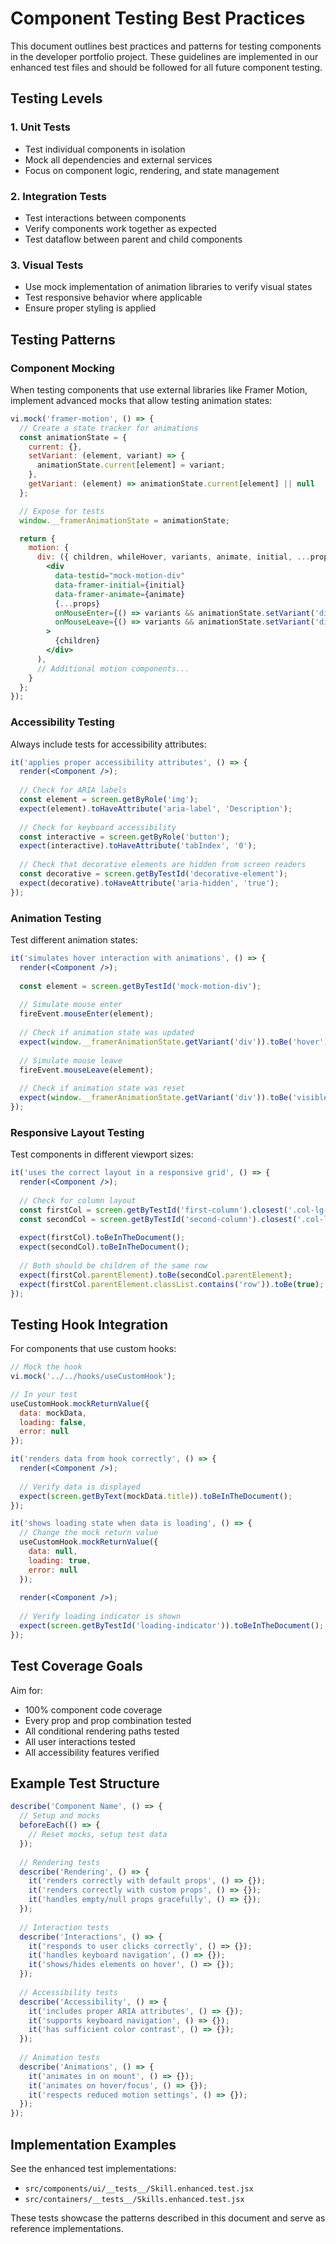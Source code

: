 # Component Testing Best Practices

This document outlines best practices and patterns for testing components in the developer portfolio project. These guidelines are implemented in our enhanced test files and should be followed for all future component testing.

## Testing Levels

### 1. Unit Tests
- Test individual components in isolation
- Mock all dependencies and external services
- Focus on component logic, rendering, and state management

### 2. Integration Tests
- Test interactions between components
- Verify components work together as expected
- Test dataflow between parent and child components

### 3. Visual Tests
- Use mock implementation of animation libraries to verify visual states
- Test responsive behavior where applicable
- Ensure proper styling is applied

## Testing Patterns

### Component Mocking

When testing components that use external libraries like Framer Motion, implement advanced mocks that allow testing animation states:

```jsx
vi.mock('framer-motion', () => {
  // Create a state tracker for animations
  const animationState = {
    current: {},
    setVariant: (element, variant) => {
      animationState.current[element] = variant;
    },
    getVariant: (element) => animationState.current[element] || null
  };

  // Expose for tests
  window.__framerAnimationState = animationState;

  return {
    motion: {
      div: ({ children, whileHover, variants, animate, initial, ...props }) => (
        <div
          data-testid="mock-motion-div"
          data-framer-initial={initial}
          data-framer-animate={animate}
          {...props}
          onMouseEnter={() => variants && animationState.setVariant('div', 'hover')}
          onMouseLeave={() => variants && animationState.setVariant('div', 'visible')}
        >
          {children}
        </div>
      ),
      // Additional motion components...
    }
  };
});
```

### Accessibility Testing

Always include tests for accessibility attributes:

```jsx
it('applies proper accessibility attributes', () => {
  render(<Component />);
  
  // Check for ARIA labels
  const element = screen.getByRole('img');
  expect(element).toHaveAttribute('aria-label', 'Description');
  
  // Check for keyboard accessibility
  const interactive = screen.getByRole('button');
  expect(interactive).toHaveAttribute('tabIndex', '0');
  
  // Check that decorative elements are hidden from screen readers
  const decorative = screen.getByTestId('decorative-element');
  expect(decorative).toHaveAttribute('aria-hidden', 'true');
});
```

### Animation Testing

Test different animation states:

```jsx
it('simulates hover interaction with animations', () => {
  render(<Component />);
  
  const element = screen.getByTestId('mock-motion-div');
  
  // Simulate mouse enter
  fireEvent.mouseEnter(element);
  
  // Check if animation state was updated
  expect(window.__framerAnimationState.getVariant('div')).toBe('hover');
  
  // Simulate mouse leave
  fireEvent.mouseLeave(element);
  
  // Check if animation state was reset
  expect(window.__framerAnimationState.getVariant('div')).toBe('visible');
});
```

### Responsive Layout Testing

Test components in different viewport sizes:

```jsx
it('uses the correct layout in a responsive grid', () => {
  render(<Component />);
  
  // Check for column layout
  const firstCol = screen.getByTestId('first-column').closest('.col-lg-6');
  const secondCol = screen.getByTestId('second-column').closest('.col-lg-6');
  
  expect(firstCol).toBeInTheDocument();
  expect(secondCol).toBeInTheDocument();
  
  // Both should be children of the same row
  expect(firstCol.parentElement).toBe(secondCol.parentElement);
  expect(firstCol.parentElement.classList.contains('row')).toBe(true);
});
```

## Testing Hook Integration

For components that use custom hooks:

```jsx
// Mock the hook
vi.mock('../../hooks/useCustomHook');

// In your test
useCustomHook.mockReturnValue({
  data: mockData,
  loading: false,
  error: null
});

it('renders data from hook correctly', () => {
  render(<Component />);
  
  // Verify data is displayed
  expect(screen.getByText(mockData.title)).toBeInTheDocument();
});

it('shows loading state when data is loading', () => {
  // Change the mock return value
  useCustomHook.mockReturnValue({
    data: null,
    loading: true,
    error: null
  });
  
  render(<Component />);
  
  // Verify loading indicator is shown
  expect(screen.getByTestId('loading-indicator')).toBeInTheDocument();
});
```

## Test Coverage Goals

Aim for:
- 100% component code coverage
- Every prop and prop combination tested
- All conditional rendering paths tested
- All user interactions tested
- All accessibility features verified

## Example Test Structure

```jsx
describe('Component Name', () => {
  // Setup and mocks
  beforeEach(() => {
    // Reset mocks, setup test data
  });
  
  // Rendering tests
  describe('Rendering', () => {
    it('renders correctly with default props', () => {});
    it('renders correctly with custom props', () => {});
    it('handles empty/null props gracefully', () => {});
  });
  
  // Interaction tests
  describe('Interactions', () => {
    it('responds to user clicks correctly', () => {});
    it('handles keyboard navigation', () => {});
    it('shows/hides elements on hover', () => {});
  });
  
  // Accessibility tests
  describe('Accessibility', () => {
    it('includes proper ARIA attributes', () => {});
    it('supports keyboard navigation', () => {});
    it('has sufficient color contrast', () => {});
  });
  
  // Animation tests
  describe('Animations', () => {
    it('animates in on mount', () => {});
    it('animates on hover/focus', () => {});
    it('respects reduced motion settings', () => {});
  });
});
```

## Implementation Examples

See the enhanced test implementations:
- `src/components/ui/__tests__/Skill.enhanced.test.jsx` 
- `src/containers/__tests__/Skills.enhanced.test.jsx`

These tests showcase the patterns described in this document and serve as reference implementations.